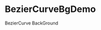 # BezierCurveBgDemo
BezierCurve BackGround

<imag src="https://github.com/xmutzlq/BezierCurveBgDemo/blob/master/assets/ezgif.com-video-to-gif.gif" width="600" height="1067" />
